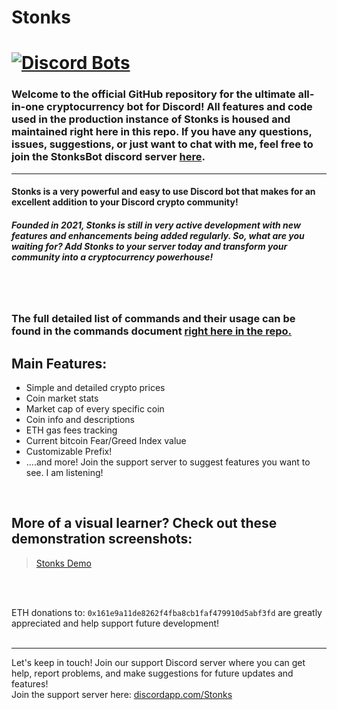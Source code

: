 # Stonks


[![Discord Bots](https://discordbotslist.co/api/embed/844842149006802944)](https://discordbotslist.co/bots/844842149006802944)
=======
### Welcome to the official GitHub repository for the ultimate all-in-one cryptocurrency bot for Discord! All features and code used in the production instance of Stonks is housed and maintained right here in this repo. If you have any questions, issues, suggestions, or just want to chat with me, feel free to join the StonksBot discord server [here](https://discord.gg/2CFWHZGcAz).

---

#### Stonks is a very powerful and easy to use Discord bot that makes for an excellent addition to your Discord crypto community!

##### Founded in 2021, Stonks is still in very active development with new features and enhancements being added regularly. So, what are you waiting for? Add Stonks to your server today and transform your community into a cryptocurrency powerhouse!
<br></br>
### The full detailed list of commands and their usage can be found in the commands document [right here in the repo.](https://github.com/Atomized-titan/Stonks/blob/master/common/commands.md)

## Main Features:
+ Simple and detailed crypto prices
+ Coin market stats
+ Market cap of every specific coin
+ Coin info and descriptions
+ ETH gas fees tracking
+ Current bitcoin Fear/Greed Index value
+ Customizable Prefix!
+ ....and more! Join the support server to suggest features you want to see. I am listening!

<br>

## More of a visual learner? Check out these demonstration screenshots:

<blockquote class="imgur-embed-pub" lang="en" data-id="a/HEwdTsn"><a href="//imgur.com/a/HEwdTsn">Stonks Demo</a></blockquote>
<br><br>

ETH donations to: `0x161e9a11de8262f4fba8cb1faf479910d5abf3fd` are greatly appreciated and help support future development!
<br><br>

---

Let's keep in touch! Join our support Discord server where you can get help, report problems, and make suggestions for future updates and features!<br>
Join the support server here: [discordapp.com/Stonks](https://discord.gg/2CFWHZGcAz)
<br><br>
